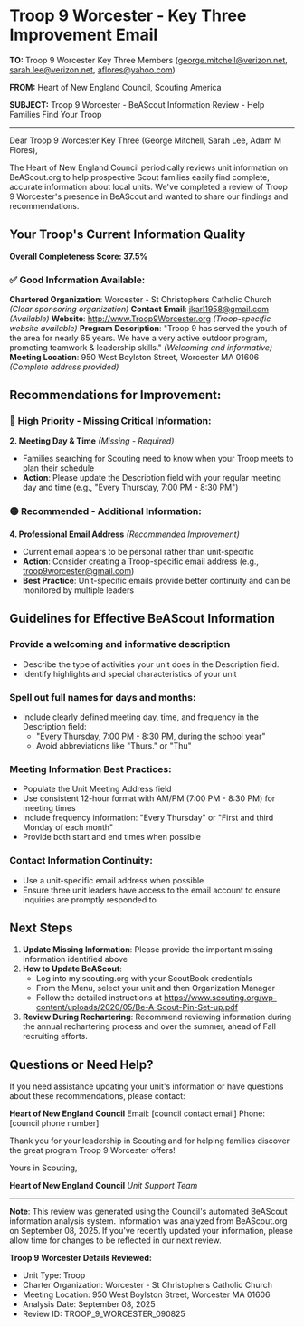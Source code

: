 # Troop 9 Worcester - Key Three Improvement Email

**TO:** Troop 9 Worcester Key Three Members (george.mitchell@verizon.net, sarah.lee@verizon.net, aflores@yahoo.com)

**FROM:** Heart of New England Council, Scouting America

**SUBJECT:** Troop 9 Worcester - BeAScout Information Review - Help Families Find Your Troop

---

Dear Troop 9 Worcester Key Three (George Mitchell, Sarah Lee, Adam M Flores),

The Heart of New England Council periodically reviews unit information on BeAScout.org to help prospective Scout families easily find complete, accurate information about local units. We've completed a review of Troop 9 Worcester's presence in BeAScout and wanted to share our findings and recommendations.

## Your Troop's Current Information Quality

**Overall Completeness Score: 37.5%**

### ✅ **Good Information Available:**
**Chartered Organization**: Worcester - St Christophers Catholic Church *(Clear sponsoring organization)*
**Contact Email**: jkarl1958@gmail.com *(Available)*
**Website**: http://www.Troop9Worcester.org *(Troop-specific website available)*
**Program Description**: "Troop 9 has served the youth of the area for nearly 65 years. We have a very active outdoor program, promoting teamwork &amp; leadership skills." *(Welcoming and informative)*
**Meeting Location**: 950 West Boylston Street, Worcester MA 01606 *(Complete address provided)*

## Recommendations for Improvement:

### 🔴 **High Priority - Missing Critical Information:**

**2. Meeting Day & Time** *(Missing - Required)*
- Families searching for Scouting need to know when your Troop meets to plan their schedule
- **Action**: Please update the Description field with your regular meeting day and time (e.g., "Every Thursday, 7:00 PM - 8:30 PM")

### 🟡 **Recommended - Additional Information:**

**4. Professional Email Address** *(Recommended Improvement)*
- Current email appears to be personal rather than unit-specific
- **Action**: Consider creating a Troop-specific email address (e.g., troop9worcester@gmail.com)
- **Best Practice**: Unit-specific emails provide better continuity and can be monitored by multiple leaders

## Guidelines for Effective BeAScout Information

### **Provide a welcoming and informative description**
- Describe the type of activities your unit does in the Description field.
- Identify highlights and special characteristics of your unit

### **Spell out full names for days and months:**
- Include clearly defined meeting day, time, and frequency in the Description field:
  - "Every Thursday, 7:00 PM - 8:30 PM, during the school year"
  - Avoid abbreviations like "Thurs." or "Thu"

### **Meeting Information Best Practices:**
- Populate the Unit Meeting Address field
- Use consistent 12-hour format with AM/PM (7:00 PM - 8:30 PM) for meeting times
- Include frequency information: "Every Thursday" or "First and third Monday of each month"
- Provide both start and end times when possible

### **Contact Information Continuity:**
- Use a unit-specific email address when possible
- Ensure three unit leaders have access to the email account to ensure inquiries are promptly responded to

## Next Steps

1. **Update Missing Information**: Please provide the important missing information identified above
2. **How to Update BeAScout**: 
   - Log into my.scouting.org with your ScoutBook credentials
   - From the Menu, select your unit and then Organization Manager
   - Follow the detailed instructions at
     https://www.scouting.org/wp-content/uploads/2020/05/Be-A-Scout-Pin-Set-up.pdf
3. **Review During Rechartering**: Recommend reviewing information during the annual rechartering process and over the summer, ahead of Fall recruiting efforts.

## Questions or Need Help?

If you need assistance updating your unit's information or have questions about these recommendations, please contact:

**Heart of New England Council**
Email: [council contact email]
Phone: [council phone number]

Thank you for your leadership in Scouting and for helping families discover the great program Troop 9 Worcester offers!

Yours in Scouting,

**Heart of New England Council**
*Unit Support Team*

---

**Note**: This review was generated using the Council's automated BeAScout information analysis system. Information was analyzed from BeAScout.org on September 08, 2025. If you've recently updated your information, please allow time for changes to be reflected in our next review.

**Troop 9 Worcester Details Reviewed:**
- Unit Type: Troop
- Charter Organization: Worcester - St Christophers Catholic Church
- Meeting Location: 950 West Boylston Street, Worcester MA 01606
- Analysis Date: September 08, 2025
- Review ID: TROOP_9_WORCESTER_090825